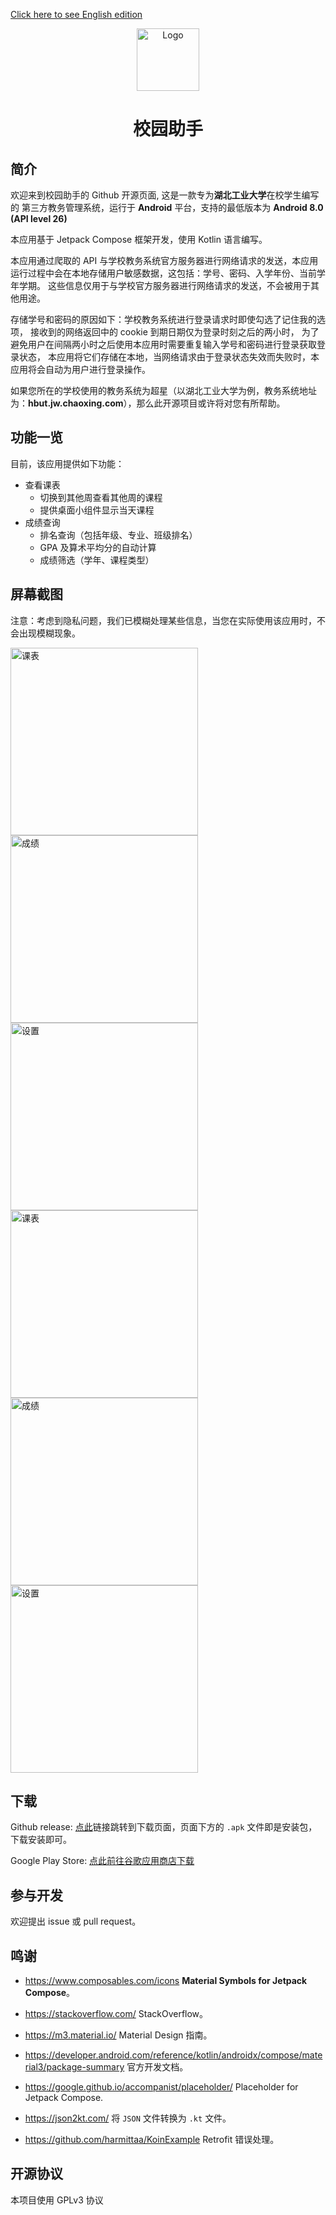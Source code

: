 [Click here to see English edition](https://github.com/founchoo/CampusHelper/edit/main/README-EN.md)
<div align="center">

<img src="https://github.com/founchoo/CampusHelper/assets/24630338/dc2346ad-033f-475f-a533-e4d1f5b5a16d" alt="Logo" width="100">

# 校园助手
</div>

## 简介

欢迎来到校园助手的 Github 开源页面, 这是一款专为**湖北工业大学**在校学生编写的
第三方教务管理系统，运行于 **Android** 平台，支持的最低版本为 **Android 8.0 (API level 26)**

本应用基于 Jetpack Compose 框架开发，使用 Kotlin 语言编写。

本应用通过爬取的 API 与学校教务系统官方服务器进行网络请求的发送，本应用
运行过程中会在本地存储用户敏感数据，这包括：学号、密码、入学年份、当前学年学期。
这些信息仅用于与学校官方服务器进行网络请求的发送，不会被用于其他用途。

存储学号和密码的原因如下：学校教务系统进行登录请求时即使勾选了记住我的选项，
接收到的网络返回中的 cookie 到期日期仅为登录时刻之后的两小时，
为了避免用户在间隔两小时之后使用本应用时需要重复输入学号和密码进行登录获取登录状态，
本应用将它们存储在本地，当网络请求由于登录状态失效而失败时，本应用将会自动为用户进行登录操作。

如果您所在的学校使用的教务系统为超星（以湖北工业大学为例，教务系统地址为：**hbut.jw.chaoxing.com**），那么此开源项目或许将对您有所帮助。

## 功能一览

目前，该应用提供如下功能：

- 查看课表
  - 切换到其他周查看其他周的课程
  - 提供桌面小组件显示当天课程
- 成绩查询
  - 排名查询（包括年级、专业、班级排名）
  - GPA 及算术平均分的自动计算
  - 成绩筛选（学年、课程类型）

## 屏幕截图

注意：考虑到隐私问题，我们已模糊处理某些信息，当您在实际使用该应用时，不会出现模糊现象。

<img src="https://github.com/founchoo/CampusHelper/assets/24630338/6cfb4de2-d946-48ba-ab30-307eebd8cd0e" alt="课表" width="300">
<img src="https://github.com/founchoo/CampusHelper/assets/24630338/5e51b66e-de49-4d17-adb5-842fc3e8ee9c" alt="成绩" width="300">
<img src="https://github.com/founchoo/CampusHelper/assets/24630338/569e023d-1731-495c-803a-a2046cbc4e69" alt="设置" width="300">

<img src="https://github.com/founchoo/CampusHelper/assets/24630338/5bbbc3f4-7ebb-464c-92dc-e9840674e104" alt="课表" width="300">
<img src="https://github.com/founchoo/CampusHelper/assets/24630338/38bd1006-d3e2-48e0-aeeb-4ef597c568d8" alt="成绩" width="300">
<img src="https://github.com/founchoo/CampusHelper/assets/24630338/2003885d-967a-4cca-802b-870249db0846" alt="设置" width="300">

## 下载

Github release: [点此](https://github.com/founchoo/CampusHelper/releases/latest)链接跳转到下载页面，页面下方的 `.apk` 文件即是安装包，下载安装即可。

Google Play Store: [点此前往谷歌应用商店下载](https://play.google.com/store/apps/details?id=com.dart.campushelper)

## 参与开发

欢迎提出 issue 或 pull request。

## 鸣谢

- https://www.composables.com/icons **Material Symbols for Jetpack Compose**。

- https://stackoverflow.com/ StackOverflow。

- https://m3.material.io/ Material Design 指南。

- https://developer.android.com/reference/kotlin/androidx/compose/material3/package-summary 官方开发文档。

- https://google.github.io/accompanist/placeholder/ Placeholder for Jetpack Compose.

- https://json2kt.com/ 将 `JSON` 文件转换为 `.kt` 文件。

- https://github.com/harmittaa/KoinExample Retrofit 错误处理。


## 开源协议

本项目使用 GPLv3 协议
